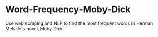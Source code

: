 # Word-Frequency-Moby-Dick
Use web scraping and NLP to find the most frequent words in Herman Melville's novel, Moby Dick.
